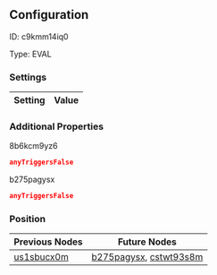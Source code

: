# <nil>
## Configuration
ID:  c9kmm14iq0

Type: EVAL 


### Settings
| Setting | Value  |
| :------------------------ | ---------------------------------------- |
 




### Additional Properties
8b6kcm9yz6
 ```json 
anyTriggersFalse
```


b275pagysx
 ```json 
anyTriggersFalse
```




### Position
| Previous Nodes | Future Nodes |
| :------------- | ------------ |
| [us1sbucx0m](./us1sbucx0m.md) | [b275pagysx](./b275pagysx.md), [cstwt93s8m](./cstwt93s8m.md) |